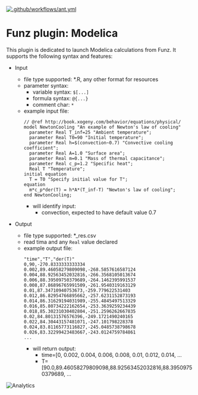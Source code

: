 [![.github/workflows/ant.yml](https://github.com/Funz/plugin-Modelica/actions/workflows/ant.yml/badge.svg)](https://github.com/Funz/plugin-Modelica/actions/workflows/ant.yml)


# Funz plugin: Modelica

This plugin is dedicated to launch Modelica calculations from Funz.
It supports the following syntax and features:

  * Input
    * file type supported: *.R, any other format for resources
    * parameter syntax: 
      * variable syntax: `$[...]`
      * formula syntax: `@{...}`
      * comment char: `*`
    * example input file:
        ```
        // @ref http://book.xogeny.com/behavior/equations/physical/
        model NewtonCooling "An example of Newton's law of cooling"
          parameter Real T_inf=25 "Ambient temperature";
          parameter Real T0=90 "Initial temperature";
          parameter Real h=$(convection~0.7) "Convective cooling coefficient";
          parameter Real A=1.0 "Surface area";
          parameter Real m=0.1 "Mass of thermal capacitance";
          parameter Real c_p=1.2 "Specific heat";
          Real T "Temperature";
        initial equation
          T = T0 "Specify initial value for T";
        equation
          m*c_p*der(T) = h*A*(T_inf-T) "Newton's law of cooling";
        end NewtonCooling;
        ```
      * will identify input:
        * convection, expected to have default value 0.7

  * Output
    * file type supported: *_res.csv
    * read tima and any `Real` value declared
    * example output file:
        ```
        "time","T","der(T)"
        0,90,-270.8333333333334
        0.002,89.46058279809098,-268.5857616587124
        0.004,88.92563452032816,-266.3568105013674
        0.006,88.39509750379689,-264.1462395991537
        0.008,87.86896765991509,-261.9540319163129
        0.01,87.34710940753673,-259.779622531403
        0.012,86.82954766895662,-257.6231152873193
        0.014,86.31629194031989,-255.4845497513329
        0.016,85.80734222162654,-253.3639259234439
        0.018,85.30231030402804,-251.2596262667835
        0.02,84.80131576576396,-249.1721490240165
        0.022,84.30443157481071,-247.101798228378
        0.024,83.81165773116827,-245.0485738798678
        0.026,83.32299423483667,-243.0124759784861
        ...
        ```
        * will return output:
          * time=[0, 0.002, 0.004, 0.006, 0.008, 0.01, 0.012, 0.014, ...
          * T=[90.0,89.46058279809098,88.92563452032816,88.39509750379689, ...


![Analytics](https://ga-beacon.appspot.com/UA-109580-20/plugin-Modelica)
